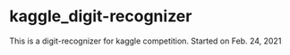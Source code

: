 # kaggle_digit-recognizer
This is a digit-recognizer for kaggle competition.
Started on Feb. 24, 2021